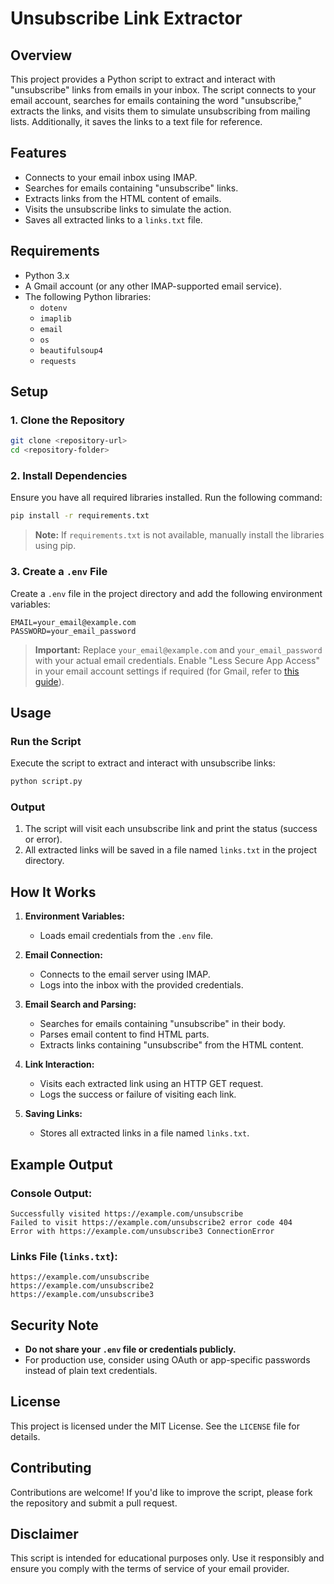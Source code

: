 # Unsubscribe Link Extractor

## Overview
This project provides a Python script to extract and interact with "unsubscribe" links from emails in your inbox. The script connects to your email account, searches for emails containing the word "unsubscribe," extracts the links, and visits them to simulate unsubscribing from mailing lists. Additionally, it saves the links to a text file for reference.

## Features
- Connects to your email inbox using IMAP.
- Searches for emails containing "unsubscribe" links.
- Extracts links from the HTML content of emails.
- Visits the unsubscribe links to simulate the action.
- Saves all extracted links to a `links.txt` file.

## Requirements
- Python 3.x
- A Gmail account (or any other IMAP-supported email service).
- The following Python libraries:
  - `dotenv`
  - `imaplib`
  - `email`
  - `os`
  - `beautifulsoup4`
  - `requests`

## Setup

### 1. Clone the Repository
```bash
git clone <repository-url>
cd <repository-folder>
```

### 2. Install Dependencies
Ensure you have all required libraries installed. Run the following command:
```bash
pip install -r requirements.txt
```
> **Note:** If `requirements.txt` is not available, manually install the libraries using pip.

### 3. Create a `.env` File
Create a `.env` file in the project directory and add the following environment variables:
```
EMAIL=your_email@example.com
PASSWORD=your_email_password
```
> **Important:** Replace `your_email@example.com` and `your_email_password` with your actual email credentials. Enable "Less Secure App Access" in your email account settings if required (for Gmail, refer to [this guide](https://support.google.com/accounts/answer/6010255?hl=en)).

## Usage

### Run the Script
Execute the script to extract and interact with unsubscribe links:
```bash
python script.py
```

### Output
1. The script will visit each unsubscribe link and print the status (success or error).
2. All extracted links will be saved in a file named `links.txt` in the project directory.

## How It Works
1. **Environment Variables:**
   - Loads email credentials from the `.env` file.

2. **Email Connection:**
   - Connects to the email server using IMAP.
   - Logs into the inbox with the provided credentials.

3. **Email Search and Parsing:**
   - Searches for emails containing "unsubscribe" in their body.
   - Parses email content to find HTML parts.
   - Extracts links containing "unsubscribe" from the HTML content.

4. **Link Interaction:**
   - Visits each extracted link using an HTTP GET request.
   - Logs the success or failure of visiting each link.

5. **Saving Links:**
   - Stores all extracted links in a file named `links.txt`.

## Example Output
### Console Output:
```
Successfully visited https://example.com/unsubscribe
Failed to visit https://example.com/unsubscribe2 error code 404
Error with https://example.com/unsubscribe3 ConnectionError
```

### Links File (`links.txt`):
```
https://example.com/unsubscribe
https://example.com/unsubscribe2
https://example.com/unsubscribe3
```

## Security Note
- **Do not share your `.env` file or credentials publicly.**
- For production use, consider using OAuth or app-specific passwords instead of plain text credentials.

## License
This project is licensed under the MIT License. See the `LICENSE` file for details.

## Contributing
Contributions are welcome! If you'd like to improve the script, please fork the repository and submit a pull request.

## Disclaimer
This script is intended for educational purposes only. Use it responsibly and ensure you comply with the terms of service of your email provider.

